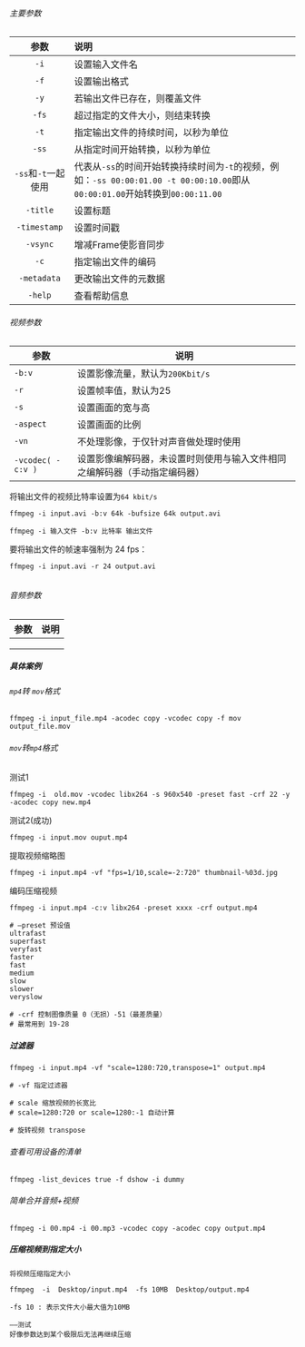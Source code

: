 ###### 主要参数

|        参数         | 说明                                                         |
| :-----------------: | :----------------------------------------------------------- |
|        `-i`         | 设置输入文件名                                               |
|        `-f`         | 设置输出格式                                                 |
|        `-y`         | 若输出文件已存在，则覆盖文件                                 |
|        `-fs`        | 超过指定的文件大小，则结束转换                               |
|        `-t`         | 指定输出文件的持续时间，以秒为单位                           |
|        `-ss`        | 从指定时间开始转换，以秒为单位                               |
| `-ss`和`-t`一起使用 | 代表从`-ss`的时间开始转换持续时间为`-t`的视频，例如：`-ss 00:00:01.00 -t 00:00:10.00`即从`00:00:01.00`开始转换到`00:00:11.00` |
|      `-title`       | 设置标题                                                     |
|    `-timestamp`     | 设置时间戳                                                   |
|      `-vsync`       | 增减Frame使影音同步                                          |
|        `-c`         | 指定输出文件的编码                                           |
|     `-metadata`     | 更改输出文件的元数据                                         |
|       `-help`       | 查看帮助信息                                                 |

###### 视频参数

| 参数              | 说明                                                         |
| ----------------- | ------------------------------------------------------------ |
| `-b:v`            | 设置影像流量，默认为`200Kbit/s`                              |
| `-r`              | 设置帧率值，默认为25                                         |
| `-s`              | 设置画面的宽与高                                             |
| `-aspect`         | 设置画面的比例                                               |
| `-vn`             | 不处理影像，于仅针对声音做处理时使用                         |
| `-vcodec( -c:v )` | 设置影像编解码器，未设置时则使用与输入文件相同之编解码器（手动指定编码器） |

将输出文件的视频比特率设置为`64 kbit/s`

```
ffmpeg -i input.avi -b:v 64k -bufsize 64k output.avi

ffmpeg -i 输入文件 -b:v 比特率 输出文件
```

要将输出文件的帧速率强制为 24 fps：

```
ffmpeg -i input.avi -r 24 output.avi
```

###### 

###### 音频参数

| 参数 | 说明 |
| ---- | ---- |
|      |      |
|      |      |
|      |      |

##### 具体案例

###### `mp4`转 `mov`格式

```
ffmpeg -i input_file.mp4 -acodec copy -vcodec copy -f mov output_file.mov
```

###### `mov`转`mp4`格式

测试1

```
ffmpeg -i  old.mov -vcodec libx264 -s 960x540 -preset fast -crf 22 -y -acodec copy new.mp4
```

测试2(成功)

```
ffmpeg -i input.mov ouput.mp4
```

提取视频缩略图

```
ffmpeg -i input.mp4 -vf "fps=1/10,scale=-2:720" thumbnail-%03d.jpg
```

编码压缩视频

```
ffmpeg -i input.mp4 -c:v libx264 -preset xxxx -crf output.mp4

# —preset 预设值
ultrafast
superfast
veryfast
faster
fast
medium
slow
slower
veryslow

# -crf 控制图像质量 0（无损）-51（最差质量）
# 最常用到 19-28
```

##### 过滤器

```
ffmpeg -i input.mp4 -vf "scale=1280:720,transpose=1" output.mp4

# -vf 指定过滤器

# scale 缩放视频的长宽比
# scale=1280:720 or scale=1280:-1 自动计算

# 旋转视频 transpose

```

###### 查看可用设备的清单

```
ffmpeg -list_devices true -f dshow -i dummy
```

###### 简单合并音频+视频

```
ffmpeg -i 00.mp4 -i 00.mp3 -vcodec copy -acodec copy output.mp4
```

##### 压缩视频到指定大小

```
将视频压缩指定大小

ffmpeg  -i  Desktop/input.mp4  -fs 10MB  Desktop/output.mp4

-fs 10 : 表示文件大小最大值为10MB

——测试
好像参数达到某个极限后无法再继续压缩

```

